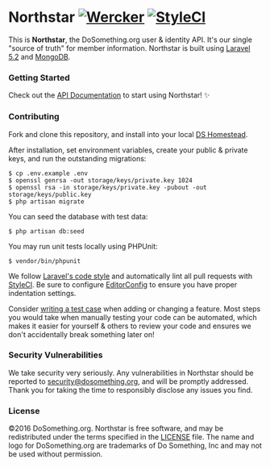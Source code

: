 # Northstar [![Wercker](https://img.shields.io/wercker/ci/548f17b907fa3ea41500a0ec.svg?style=flat-square)](https://app.wercker.com/#applications/548f17b907fa3ea41500a0ec) [![StyleCI](https://styleci.io/repos/26884886/shield)](https://styleci.io/repos/26884886)

This is __Northstar__, the DoSomething.org user & identity API. It's our single "source of truth" for member information.
Northstar is built using [Laravel 5.2](http://laravel.com/docs/5.2) and [MongoDB](https://www.mongodb.com).

### Getting Started

Check out the [API Documentation](https://github.com/DoSomething/northstar/blob/dev/documentation/README.md) to start using
Northstar! :sparkles:

### Contributing

Fork and clone this repository, and install into your local [DS Homestead](https://github.com/DoSomething/ds-homestead).

After installation, set environment variables, create your public & private keys, and run the outstanding migrations:

    $ cp .env.example .env
    $ openssl genrsa -out storage/keys/private.key 1024
    $ openssl rsa -in storage/keys/private.key -pubout -out storage/keys/public.key
    $ php artisan migrate

You can seed the database with test data:

    $ php artisan db:seed

You may run unit tests locally using PHPUnit:

    $ vendor/bin/phpunit
    
We follow [Laravel's code style](http://laravel.com/docs/5.1/contributions#coding-style) and automatically
lint all pull requests with [StyleCI](https://styleci.io/repos/26884886). Be sure to configure
[EditorConfig](http://editorconfig.org) to ensure you have proper indentation settings.

Consider [writing a test case](http://laravel.com/docs/5.1/testing) when adding or changing a feature.
Most steps you would take when manually testing your code can be automated, which makes it easier for
yourself & others to review your code and ensures we don't accidentally break something later on!

### Security Vulnerabilities
We take security very seriously. Any vulnerabilities in Northstar should be reported to [security@dosomething.org](mailto:security@dosomething.org),
and will be promptly addressed. Thank you for taking the time to responsibly disclose any issues you find.

### License
&copy;2016 DoSomething.org. Northstar is free software, and may be redistributed under the terms specified
in the [LICENSE](https://github.com/DoSomething/northstar/blob/dev/LICENSE) file. The name and logo for
DoSomething.org are trademarks of Do Something, Inc and may not be used without permission.
